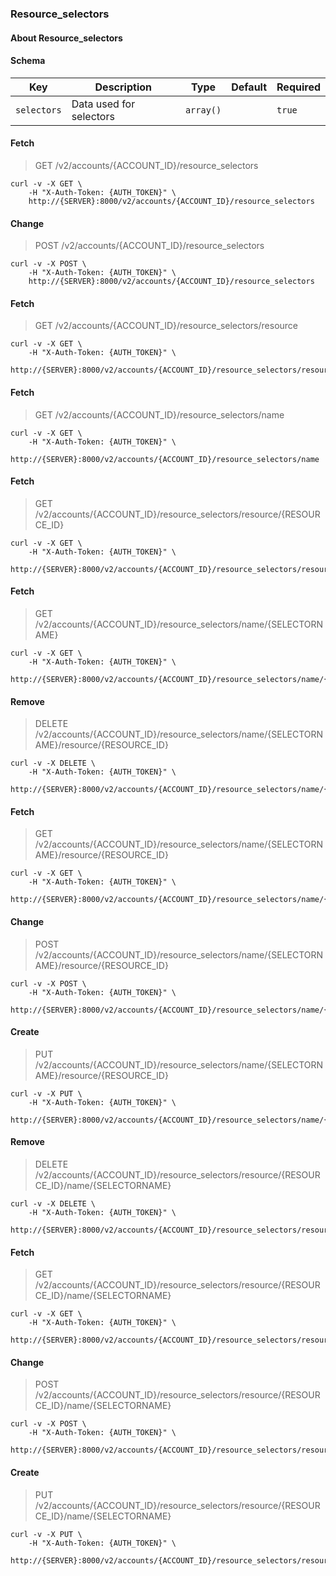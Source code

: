 ### Resource_selectors

#### About Resource_selectors

#### Schema

Key | Description | Type | Default | Required
--- | ----------- | ---- | ------- | --------
`selectors` | Data used for selectors | `array()` |   | `true`


#### Fetch

> GET /v2/accounts/{ACCOUNT_ID}/resource_selectors

```shell
curl -v -X GET \
    -H "X-Auth-Token: {AUTH_TOKEN}" \
    http://{SERVER}:8000/v2/accounts/{ACCOUNT_ID}/resource_selectors
```

#### Change

> POST /v2/accounts/{ACCOUNT_ID}/resource_selectors

```shell
curl -v -X POST \
    -H "X-Auth-Token: {AUTH_TOKEN}" \
    http://{SERVER}:8000/v2/accounts/{ACCOUNT_ID}/resource_selectors
```

#### Fetch

> GET /v2/accounts/{ACCOUNT_ID}/resource_selectors/resource

```shell
curl -v -X GET \
    -H "X-Auth-Token: {AUTH_TOKEN}" \
    http://{SERVER}:8000/v2/accounts/{ACCOUNT_ID}/resource_selectors/resource
```

#### Fetch

> GET /v2/accounts/{ACCOUNT_ID}/resource_selectors/name

```shell
curl -v -X GET \
    -H "X-Auth-Token: {AUTH_TOKEN}" \
    http://{SERVER}:8000/v2/accounts/{ACCOUNT_ID}/resource_selectors/name
```

#### Fetch

> GET /v2/accounts/{ACCOUNT_ID}/resource_selectors/resource/{RESOURCE_ID}

```shell
curl -v -X GET \
    -H "X-Auth-Token: {AUTH_TOKEN}" \
    http://{SERVER}:8000/v2/accounts/{ACCOUNT_ID}/resource_selectors/resource/{RESOURCE_ID}
```

#### Fetch

> GET /v2/accounts/{ACCOUNT_ID}/resource_selectors/name/{SELECTORNAME}

```shell
curl -v -X GET \
    -H "X-Auth-Token: {AUTH_TOKEN}" \
    http://{SERVER}:8000/v2/accounts/{ACCOUNT_ID}/resource_selectors/name/{SELECTORNAME}
```

#### Remove

> DELETE /v2/accounts/{ACCOUNT_ID}/resource_selectors/name/{SELECTORNAME}/resource/{RESOURCE_ID}

```shell
curl -v -X DELETE \
    -H "X-Auth-Token: {AUTH_TOKEN}" \
    http://{SERVER}:8000/v2/accounts/{ACCOUNT_ID}/resource_selectors/name/{SELECTORNAME}/resource/{RESOURCE_ID}
```

#### Fetch

> GET /v2/accounts/{ACCOUNT_ID}/resource_selectors/name/{SELECTORNAME}/resource/{RESOURCE_ID}

```shell
curl -v -X GET \
    -H "X-Auth-Token: {AUTH_TOKEN}" \
    http://{SERVER}:8000/v2/accounts/{ACCOUNT_ID}/resource_selectors/name/{SELECTORNAME}/resource/{RESOURCE_ID}
```

#### Change

> POST /v2/accounts/{ACCOUNT_ID}/resource_selectors/name/{SELECTORNAME}/resource/{RESOURCE_ID}

```shell
curl -v -X POST \
    -H "X-Auth-Token: {AUTH_TOKEN}" \
    http://{SERVER}:8000/v2/accounts/{ACCOUNT_ID}/resource_selectors/name/{SELECTORNAME}/resource/{RESOURCE_ID}
```

#### Create

> PUT /v2/accounts/{ACCOUNT_ID}/resource_selectors/name/{SELECTORNAME}/resource/{RESOURCE_ID}

```shell
curl -v -X PUT \
    -H "X-Auth-Token: {AUTH_TOKEN}" \
    http://{SERVER}:8000/v2/accounts/{ACCOUNT_ID}/resource_selectors/name/{SELECTORNAME}/resource/{RESOURCE_ID}
```

#### Remove

> DELETE /v2/accounts/{ACCOUNT_ID}/resource_selectors/resource/{RESOURCE_ID}/name/{SELECTORNAME}

```shell
curl -v -X DELETE \
    -H "X-Auth-Token: {AUTH_TOKEN}" \
    http://{SERVER}:8000/v2/accounts/{ACCOUNT_ID}/resource_selectors/resource/{RESOURCE_ID}/name/{SELECTORNAME}
```

#### Fetch

> GET /v2/accounts/{ACCOUNT_ID}/resource_selectors/resource/{RESOURCE_ID}/name/{SELECTORNAME}

```shell
curl -v -X GET \
    -H "X-Auth-Token: {AUTH_TOKEN}" \
    http://{SERVER}:8000/v2/accounts/{ACCOUNT_ID}/resource_selectors/resource/{RESOURCE_ID}/name/{SELECTORNAME}
```

#### Change

> POST /v2/accounts/{ACCOUNT_ID}/resource_selectors/resource/{RESOURCE_ID}/name/{SELECTORNAME}

```shell
curl -v -X POST \
    -H "X-Auth-Token: {AUTH_TOKEN}" \
    http://{SERVER}:8000/v2/accounts/{ACCOUNT_ID}/resource_selectors/resource/{RESOURCE_ID}/name/{SELECTORNAME}
```

#### Create

> PUT /v2/accounts/{ACCOUNT_ID}/resource_selectors/resource/{RESOURCE_ID}/name/{SELECTORNAME}

```shell
curl -v -X PUT \
    -H "X-Auth-Token: {AUTH_TOKEN}" \
    http://{SERVER}:8000/v2/accounts/{ACCOUNT_ID}/resource_selectors/resource/{RESOURCE_ID}/name/{SELECTORNAME}
```


